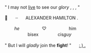 " I may not <ins>live</ins> to see our *glory* , , , "
<br>
<br>
🥂⠀ ⠀┈⠀⠀ ALEXANDER    HAMILTON .⠀
<br>
<br>⠀⠀⠀*he*⠀⠀⠀⠀⠀⠀⠀♡⠀⠀⠀⠀⠀⠀⠀him
<br> 　⠀⠀⠀⠀ ⠀ bisex⠀⠀⠀⠀⠀⠀cis*guy*
<br>
<br>
" But I will *gladly* join the **fight**! "⠀ ⠀[: ) .](https://open.spotify.com/track/0NJWhm3hUwIZSy5s0TGJ8q?si=c837501d481a4df5)
